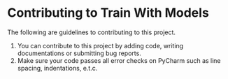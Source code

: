 # Contributing to Train With Models

The following are guidelines to contributing to this project.

1. You can contribute to this project by adding code, writing documentations or submitting bug reports.
2. Make sure your code passes all error checks on PyCharm such as line spacing, indentations, e.t.c.
